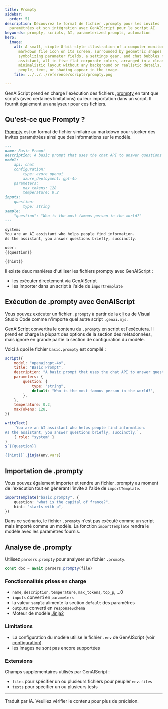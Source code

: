 ```yaml
---
title: Prompty
sidebar:
  order: 51
description: Découvrez le format de fichier .prompty pour les invites
  paramétrées et son intégration avec GenAIScript pour le script AI.
keywords: prompty, scripts, AI, parameterized prompts, automation
hero:
  image:
    alt: A small, simple 8-bit-style illustration of a computer monitor with a
      markdown file icon on its screen, surrounded by geometric shapes
      symbolizing parameter fields, a settings gear, and chat bubbles for an AI
      assistant, all in five flat corporate colors, arranged in a clean,
      minimalistic layout without any background or realistic details. No
      people, text, or shading appear in the image.
    file: ../../../reference/scripts/prompty.png

---
```


GenAIScript prend en charge l'exécution des fichiers [.prompty](https://prompty.ai/) en tant que scripts (avec certaines limitations) ou leur importation dans un script. Il fournit également un analyseur pour ces fichiers.

## Qu'est-ce que Prompty ?

[Prompty](https://prompty.ai/) est un format de fichier similaire au markdown pour stocker des invites paramétrées ainsi que des informations sur le modèle.

```markdown title="basic.prompty"
---
name: Basic Prompt
description: A basic prompt that uses the chat API to answer questions
model:
    api: chat
    configuration:
        type: azure_openai
        azure_deployment: gpt-4o
    parameters:
        max_tokens: 128
        temperature: 0.2
inputs:
    question:
        type: string
sample:
    "question": "Who is the most famous person in the world?"
---

system:
You are an AI assistant who helps people find information.
As the assistant, you answer questions briefly, succinctly.

user:
{{question}}

{{hint}}
```

Il existe deux manières d'utiliser les fichiers prompty avec GenAIScript :

* les exécuter directement via GenAIScript
* les importer dans un script à l'aide de `importTemplate`

## Exécution de .prompty avec GenAIScript

Vous pouvez exécuter un fichier `.prompty` à partir de la [cli](../../../reference/reference/cli/) ou de Visual Studio Code comme n'importe quel autre script `.genai.mjs`.

GenAIScript convertira le contenu du `.prompty` en script et l'exécutera. Il prend en charge la plupart des options de la section des métadonnées, mais ignore en grande partie la section de configuration du modèle.

Voici à quoi le fichier `basic.prompty` est compilé :

```js wrap title="basic.prompty.genai.mts"
script({
    model: "openai:gpt-4o",
    title: "Basic Prompt",
    description: "A basic prompt that uses the chat API to answer questions",
    parameters: {
        question: {
            type: "string",
            default: "Who is the most famous person in the world?",
        },
    },
    temperature: 0.2,
    maxTokens: 128,
})

writeText(
    `You are an AI assistant who helps people find information.
As the assistant, you answer questions briefly, succinctly.`,
    { role: "system" }
)
$`{{question}}

{{hint}}`.jinja(env.vars)
```

## Importation de .prompty

Vous pouvez également importer et rendre un fichier .prompty au moment de l'exécution tout en générant l'invite à l'aide de `importTemplate`.

```ts
importTemplate("basic.prompty", {
    question: "what is the capital of france?",
    hint: "starts with p",
})
```

Dans ce scénario, le fichier `.prompty` n'est pas exécuté comme un script mais importé comme un modèle. La fonction `importTemplate` rendra le modèle avec les paramètres fournis.

## Analyse de .prompty

Utilisez `parsers.prompty` pour analyser un fichier `.prompty`.

```ts
const doc = await parsers.prompty(file)
```

### Fonctionnalités prises en charge

* `name`, `description`, `temperature`, `max_tokens`, `top_p`, ...0
* `inputs` converti en `parameters`
* la valeur `sample` alimente la section `default` des paramètres
* `outputs` converti en `responseSchema`
* Moteur de modèle [Jinja2](https://www.npmjs.com/package/@huggingface/jinja)

### Limitations

* La configuration du modèle utilise le fichier `.env` de GenAIScript (voir [configuration](../../../reference/getting-started/configuration/)).
* les images ne sont pas encore supportées

### Extensions

Champs supplémentaires utilisés par GenAIScript :

* `files` pour spécifier un ou plusieurs fichiers pour peupler `env.files`
* `tests` pour spécifier un ou plusieurs tests

<hr />

Traduit par IA. Veuillez vérifier le contenu pour plus de précision.
